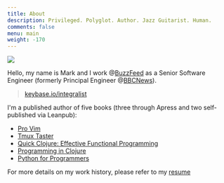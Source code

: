```yaml
---
title: About
description: Privileged. Polyglot. Author. Jazz Guitarist. Human.
comments: false
menu: main
weight: -170
---
```


<img src="../images/profile.jpg">

Hello, my name is Mark and I work @[BuzzFeed](https://www.buzzfeed.com/) as a Senior Software Engineer (formerly Principal Engineer @[BBCNews](http://www.bbc.co.uk/news)).

> [keybase.io/integralist](https://keybase.io/integralist)

I'm a published author of five books (three through Apress and two self-published via Leanpub):

- [Pro Vim](http://www.amazon.co.uk/Pro-Vim-Mark-McDonnell/dp/1484202511/ref=sr_1_1)
- [Tmux Taster](http://www.amazon.co.uk/tmux-Taster-Mark-McDonnell-ebook/dp/B00OPTU7LY/ref=sr_1_1)
- [Quick Clojure: Effective Functional Programming](http://www.apress.com/9781484229514)
- [Programming in Clojure](https://leanpub.com/programming-clojure/)
- [Python for Programmers](https://leanpub.com/pythonforprogrammers)

For more details on my work history, please refer to my [resume](http://www.integralist.co.uk/resume/)
